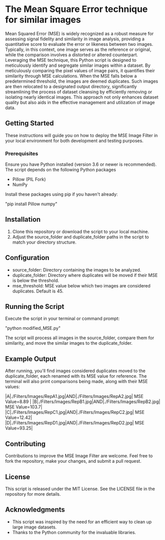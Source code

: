 # The Mean Square Error technique for similar images

Mean Squared Error (MSE) is widely recognized as a robust measure for assessing signal fidelity and similarity in image analysis, providing a quantitative score to evaluate the error or likeness between two images. Typically, in this context, one image serves as the reference or original, while the comparison involves a distorted or altered counterpart. Leveraging the MSE technique, this Python script is designed to meticulously identify and segregate similar images within a dataset. By meticulously comparing the pixel values of image pairs, it quantifies their similarity through MSE calculations. When the MSE falls below a predetermined threshold, the images are deemed duplicates. Such images are then relocated to a designated output directory, significantly streamlining the process of dataset cleansing by efficiently removing or isolating nearly identical images. This approach not only enhances dataset quality but also aids in the effective management and utilization of image data.

## Getting Started

These instructions will guide you on how to deploy the MSE Image Filter in your local environment for both development and testing purposes.

### Prerequisites

Ensure you have Python installed (version 3.6 or newer is recommended). The script depends on the following Python packages

- Pillow (PIL Fork)
- NumPy

Install these packages using pip if you haven't already:

"pip install Pillow numpy"

## Installation

1. Clone this repository or download the script to your local machine.
2. Adjust the source_folder and duplicate_folder paths in the script to match your directory structure.

## Configuration

- source_folder: Directory containing the images to be analyzed.
- duplicate_folder: Directory where duplicates will be moved if their MSE is below the threshold.
- mse_threshold: MSE value below which two images are considered duplicates. Default is 45.

## Running the Script

Execute the script in your terminal or command prompt:

"python modified_MSE.py"

The script will process all images in the source_folder, compare them for similarity, and move the similar images to the duplicate_folder.

## Example Output

After running, you'll find images considered duplicates moved to the duplicate_folder, each renamed with its MSE value for reference. The terminal will also print comparisons being made, along with their MSE values:

|A|./Filters/Images/RepA1.jpg|AND|./Filters/Images/RepA2.jpg| MSE Value=8.89 |
|B|./Filters/Images/RepB1.jpg|AND|./Filters/Images/RepB2.jpg| MSE Value=103.7|
|C|./Filters/Images/RepC1.jpg|AND|./Filters/Images/RepC2.jpg| MSE Value=12.42|
|D|./Filters/Images/RepD1.jpg|AND|./Filters/Images/RepD2.jpg| MSE Value=93.25|


## Contributing

Contributions to improve the MSE Image Filter are welcome. Feel free to fork the repository, make your changes, and submit a pull request.

## License

This script is released under the MIT License. See the LICENSE file in the repository for more details.

## Acknowledgments

- This script was inspired by the need for an efficient way to clean up large image datasets.
- Thanks to the Python community for the invaluable libraries.
